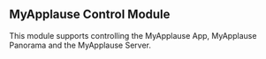 ## MyApplause Control Module

This module supports controlling the MyApplause App, MyApplause Panorama and the MyApplause Server.
